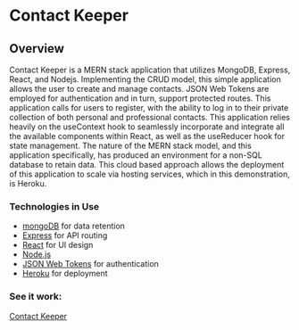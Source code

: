 # Contact Keeper

## Overview

Contact Keeper is a MERN stack application that utilizes MongoDB, Express, React, and Nodejs.
Implementing the CRUD model, this simple application allows the user to create and manage contacts.
JSON Web Tokens are employed for authentication and in turn, support protected routes. This application
calls for users to register, with the ability to log in to their private collection of both personal and professional
contacts. This application relies heavily on the useContext hook to seamlessly incorporate and integrate all the
available components within React, as well as the useReducer hook for state management. The nature of the MERN stack model, and
this application specifically, has produced an environment for a non-SQL database to retain data. This cloud based
approach allows the deployment of this application to scale via hosting services, which in this demonstration, is Heroku.

### Technologies in Use

- [mongoDB](https://www.mongodb.com/) for data retention
- [Express](https://expressjs.com/) for API routing
- [React](https://reactjs.org/) for UI design
- [Node.js](https://nodejs.org/en/)
- [JSON Web Tokens](https://jwt.io) for authentication
- [Heroku](https://www.heroku.com/) for deployment

### See it work:

[Contact Keeper](https://mysterious-beyond-59548.herokuapp.com/register)
